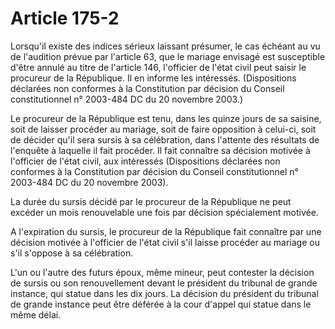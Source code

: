 # Article 175-2

Lorsqu'il existe des indices sérieux laissant présumer, le cas échéant au vu de l'audition prévue par l'article 63, que le mariage envisagé est susceptible d'être annulé au titre de l'article 146, l'officier de l'état civil peut saisir le procureur de la République. Il en informe les intéressés. (Dispositions déclarées non conformes à la Constitution par décision du Conseil constitutionnel n° 2003-484 DC du 20 novembre 2003.)

Le procureur de la République est tenu, dans les quinze jours de sa saisine, soit de laisser procéder au mariage, soit de faire opposition à celui-ci, soit de décider qu'il sera sursis à sa célébration, dans l'attente des résultats de l'enquête à laquelle il fait procéder. Il fait connaître sa décision motivée à l'officier de l'état civil, aux intéressés (Dispositions déclarées non conformes à la Constitution par décision du Conseil constitutionnel n° 2003-484 DC du 20 novembre 2003).

La durée du sursis décidé par le procureur de la République ne peut excéder un mois renouvelable une fois par décision spécialement motivée.

A l'expiration du sursis, le procureur de la République fait connaître par une décision motivée à l'officier de l'état civil s'il laisse procéder au mariage ou s'il s'oppose à sa célébration.

L'un ou l'autre des futurs époux, même mineur, peut contester la décision de sursis ou son renouvellement devant le président du tribunal de grande instance, qui statue dans les dix jours. La décision du président du tribunal de grande instance peut être déférée à la cour d'appel qui statue dans le même délai.
